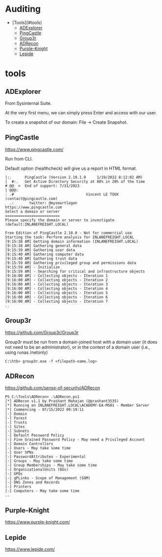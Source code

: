 # Auditing

- [Tools][#tools)
	- [ADExplorer](#adexplorer)
	- [PingCastle](#pingcastle)
	- [Group3r](#group3r)
	- [ADRecon](#adrecon)
	- [Purple-Knight](#purple-knight)
	- [Lepide](#lepide)

# tools

## ADExplorer

From Sysinternal Suite.

At the very first menu, we can simply press Enter and access with our user.

To create a snapshot of our domain: File -> Create Snapshot.

## PingCastle

https://www.pingcastle.com/

Run from CLI.

Default option (healthcheck) will give us a report in HTML format.

```
|:.      PingCastle (Version 2.10.1.0     1/19/2022 8:12:02 AM)
|  #:.   Get Active Directory Security at 80% in 20% of the time
# @@  >  End of support: 7/31/2023
| @@@:
: .#                                 Vincent LE TOUX (contact@pingcastle.com)
  .:       twitter: @mysmartlogon                    https://www.pingcastle.com
Select a domain or server
=========================
Please specify the domain or server to investigate (default:INLANEFREIGHT.LOCAL)

Free Edition of PingCastle 2.10.0 - Not for commercial use
Starting the task: Perform analysis for INLANEFREIGHT.LOCAL
[9:15:38 AM] Getting domain information (INLANEFREIGHT.LOCAL)
[9:15:38 AM] Gathering general data
[9:15:39 AM] Gathering user data
[9:15:40 AM] Gathering computer data
[9:15:40 AM] Gathering trust data
[9:15:59 AM] Gathering privileged group and permissions data
[9:15:59 AM] - Initialize
[9:15:59 AM] - Searching for critical and infrastructure objects
[9:16:00 AM] - Collecting objects - Iteration 1
[9:16:00 AM] - Collecting objects - Iteration 2
[9:16:00 AM] - Collecting objects - Iteration 3
[9:16:00 AM] - Collecting objects - Iteration 4
[9:16:00 AM] - Collecting objects - Iteration 5
[9:16:00 AM] - Collecting objects - Iteration 6
[9:16:00 AM] - Collecting objects - Iteration 7
..
```

## Group3r

https://github.com/Group3r/Group3r

Group3r must be run from a domain-joined host with a domain user (it does not need to be an administrator), or in the context of a domain user (i.e., using runas /netonly)

```
C:\htb> group3r.exe -f <filepath-name.log> 
```

## ADRecon

https://github.com/sense-of-security/ADRecon

```
PS C:\Tools\ADRecon> .\ADRecon.ps1
[*] ADRecon v1.1 by Prashant Mahajan (@prashant3535)
[*] Running on INLANEFREIGHT.LOCAL\ACADEMY-EA-MS01 - Member Server
[*] Commencing - 07/15/2022 09:19:11
[-] Domain
[-] Forest
[-] Trusts
[-] Sites
[-] Subnets
[-] Default Password Policy
[-] Fine Grained Password Policy - May need a Privileged Account
[-] Domain Controllers
[-] Users - May take some time
[-] User SPNs
[-] PasswordAttributes - Experimental
[-] Groups - May take some time
[-] Group Memberships - May take some time
[-] OrganizationalUnits (OUs)
[-] GPOs
[-] gPLinks - Scope of Management (SOM)
[-] DNS Zones and Records
[-] Printers
[-] Computers - May take some time
..
```


## Purple-Knight

https://www.purple-knight.com/

## Lepide

https://www.lepide.com/
